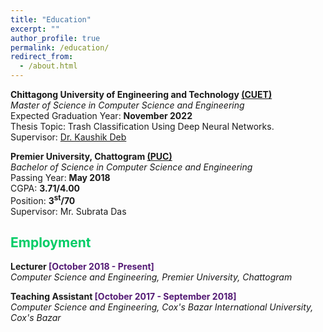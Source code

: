 ```yaml
---
title: "Education"
excerpt: ""
author_profile: true
permalink: /education/
redirect_from: 
  - /about.html
---
```



**Chittagong University of Engineering and Technology [(CUET)](https://www.cuet.ac.bd/dept/cse)**   
*Master of Science in Computer Science and Engineering*   
Expected Graduation Year: <b>November 2022</b>   
Thesis Topic: Trash Classification Using Deep Neural Networks.     
Supervisor: [Dr. Kaushik Deb](https://www.cuet.ac.bd/members/498)


**Premier University, Chattogram [(PUC)](https://cse.puc.ac.bd/)**   
*Bachelor of Science in Computer Science and Engineering*   
Passing Year: <b>May 2018</b>   
CGPA: <b>3.71/4.00</b>  
Position: <b>3<sup>st</sup>/70</b>   
Supervisor: Mr. Subrata Das 


## <font color="#00cc66"> Employment </font>
 **Lecturer <font color="#541A75">[October 2018 - Present]</font>**   
 *Computer Science and Engineering, Premier University, Chattogram*
 
 **Teaching Assistant <font color="#541A75">[October 2017 - September 2018]</font>**   
 *Computer Science and Engineering, Cox's Bazar International University, Cox's Bazar*
